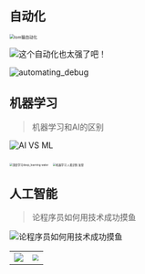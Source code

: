 ## 自动化

<img src="../../images/coding/coding_ai/coding_tom_automation.jpg" alt="tom猫自动化" style="zoom:50%;" />



![这个自动化也太强了吧！](../../images/coding/coding_ai/coding_ai_haha_api_artificial.jpg)

![automating_debug](../../images/coding/coding_ai/automating_debug.png)

## 机器学习

>  机器学习和AI的区别 

![AI VS ML](../../images/coding/coding/coding_ml_ai.jpg)

<img src="../../images/coding/coding_ai/coding_ai_deep_learning.jpg" alt="深度学习deep_learning water" style="zoom: 33%;" />

<img src="../../images/coding/coding/coding_ml_threshold.jpg" alt="" style="zoom: 33%;" />

<img src="../../images/coding/coding_ai/coding_ai_face.jpg" alt="机器学习 人脸识别 发型" style="zoom: 33%;" />

## 人工智能

> 论程序员如何用技术成功摸鱼

![论程序员如何用技术成功摸鱼](../../images/coding/coding_ai/coding_ai_camera_detect.jpg)

<table><tr>
<td><img src="../../images/coding/coding_ai/coding_ai_if_brain.jpg" border=0 /></td>
<td><img src="../../images/coding/coding_ai/coding_ai_ifif.jpg" border=0 style="zoom: 67%;"/></td>
</tr></table> 



